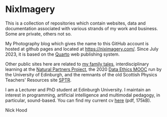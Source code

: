 # NixImagery
This is a collection of repositories which contain websites, data and documentation associated with various strands of my work and business. Some are private, others not so.

My Photography blog which gives the name to this GitHub account is hosted at github pages and located at https://niximagery.com/. Since July 2023, it is based on the [Quarto](https://quarto.org/) web publishing system.

Other public sites here are related to [my family tales](https://cullaloe.com/family), interdisciplinary learning at the [Natural Partners Project](https://naturalpartnersproject.org/), the 2020 [Data Ethics MOOC](https://cullaloe.com/DataEthicsMOOC/) run by the University of Edinburgh, and the remnants of the old Scottish Physics Teachers' Resources site [SPTR](https://sptr.net/).

I am a Lecturer and PhD student at Edinburgh University. I maintain an interest in programming, artificial intelligence and multimodal pedagogy, in particular, sound-based. You can find my current cv [here](https://github.com/NixImagery/CV/blob/master/cv.pdf) (pdf, 175kB).

Nick Hood
